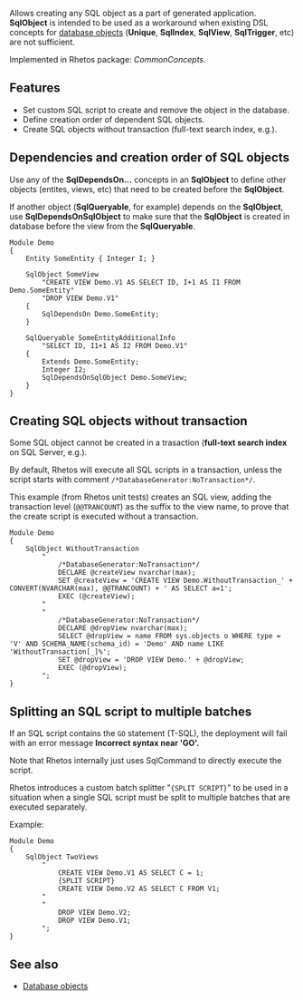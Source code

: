 Allows creating any SQL object as a part of generated application.
**SqlObject** is intended to be used as a workaround when existing DSL concepts for [database objects](https://github.com/Rhetos/Rhetos/wiki/Database-objects) (**Unique**, **SqlIndex**, **SqlView**, **SqlTrigger**, etc) are not sufficient.

Implemented in Rhetos package: *CommonConcepts*.

## Features

* Set custom SQL script to create and remove the object in the database.
* Define creation order of dependent SQL objects.
* Create SQL objects without transaction (full-text search index, e.g.).

## Dependencies and creation order of SQL objects

Use any of the **SqlDependsOn...** concepts in an **SqlObject** to define other objects (entites, views, etc) that need to be created before the **SqlObject**.

If another object (**SqlQueryable**, for example) depends on the **SqlObject**, use **SqlDependsOnSqlObject** to make sure that the **SqlObject** is created in database before the view from the **SqlQueryable**.

    Module Demo
    {
        Entity SomeEntity { Integer I; }

        SqlObject SomeView
            "CREATE VIEW Demo.V1 AS SELECT ID, I+1 AS I1 FROM Demo.SomeEntity"
            "DROP VIEW Demo.V1"
        {
            SqlDependsOn Demo.SomeEntity;
        }

        SqlQueryable SomeEntityAdditionalInfo
            "SELECT ID, I1+1 AS I2 FROM Demo.V1"
        {
            Extends Demo.SomeEntity;
            Integer I2;
            SqlDependsOnSqlObject Demo.SomeView;
        }
    }

## Creating SQL objects without transaction

Some SQL object cannot be created in a trasaction (**full-text search index** on SQL Server, e.g.).

By default, Rhetos will execute all SQL scripts in a transaction, unless the script starts with comment `/*DatabaseGenerator:NoTransaction*/`.

This example (from Rhetos unit tests) creates an SQL view, adding the transaction level (`@@TRANCOUNT`) as the suffix to the view name, to prove that the create script is executed without a transaction.

    Module Demo
    {
        SqlObject WithoutTransaction
            "
                /*DatabaseGenerator:NoTransaction*/
                DECLARE @createView nvarchar(max);
                SET @createView = 'CREATE VIEW Demo.WithoutTransaction_' + CONVERT(NVARCHAR(max), @@TRANCOUNT) + ' AS SELECT a=1';
                EXEC (@createView);
            "
            "
                /*DatabaseGenerator:NoTransaction*/
                DECLARE @dropView nvarchar(max);
                SELECT @dropView = name FROM sys.objects o WHERE type = 'V' AND SCHEMA_NAME(schema_id) = 'Demo' AND name LIKE 'WithoutTransaction[_]%';
                SET @dropView = 'DROP VIEW Demo.' + @dropView;
                EXEC (@dropView);
            ";
    }

## Splitting an SQL script to multiple batches

If an SQL script contains the `GO` statement (T-SQL), the deployment will fail with an error message **Incorrect syntax near 'GO'.**

Note that Rhetos internally just uses SqlCommand to directly execute the script.

Rhetos introduces a custom batch splitter "`{SPLIT SCRIPT}`" to be used in a situation
when a single SQL script must be split to multiple batches that are executed separately.

Example:

    Module Demo
    {
        SqlObject TwoViews
            "
                CREATE VIEW Demo.V1 AS SELECT C = 1;
                {SPLIT SCRIPT}
                CREATE VIEW Demo.V2 AS SELECT C FROM V1;
            "
            "
                DROP VIEW Demo.V2;
                DROP VIEW Demo.V1;
            ";
    }

## See also

* [Database objects](https://github.com/Rhetos/Rhetos/wiki/Database-objects)
